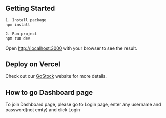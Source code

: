 
## Getting Started

```bash
1. Install package
npm install

2. Run project
npm run dev
```

Open [http://localhost:3000](http://localhost:3000) with your browser to see the result.

## Deploy on Vercel
Check out our [GoStock](https://go-stock-swart.vercel.app/) website for more details.

## How to go Dashboard page
To join Dashboard page, please go to Login page, enter any username and password(not emty) and click Login
